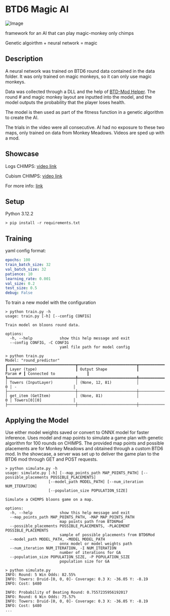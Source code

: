 # BTD6 Magic AI
![Image](https://static.wikia.nocookie.net/b__/images/8/8e/MagicBtn_1203.png/revision/latest/scale-to-width-down/243?cb=20200615102649&path-prefix=bloons)

framework for an AI that can play magic-monkey only chimps

Genetic algoirthm + neural network = magic

## Description
A neural network was trained on BTD6 round data contained in the data folder. It was only trained on magic monkeys, so it can only use magic monkeys.

 Data was collected through a DLL and the help of [BTD-Mod Helper](https://github.com/gurrenm3/BTD-Mod-Helper). The round # and magic monkey layout are inputted into the model, and the model outputs the probability that the player loses health.

The model is then used as part of the fitness function in a genetic algorithm to create the AI.

The trials in the video were all consecutive.  AI had no exposure to these two maps, only trained on data from Monkey Meadows. Videos are sped up with a mod.

## Showcase
Logs CHIMPS: [video link](https://drive.google.com/file/d/1xZ18cwrkkEFdrp4685lbqwXCJ6IVqebh/view?usp=sharing)

Cubism CHIMPS: [video link](https://drive.google.com/file/d/1EYaZ9eAFWIfQvbG2r0IfPCyWt5GWOMsr/view?usp=sharing)

For more info: [link](https://docs.google.com/document/d/1DWpxrY18FoTPl9ssHeJAfvOj747R3fHAzM5F-R7x3nQ/edit?usp=sharing)

## Setup
Python 3.12.2

```console
> pip install -r requirements.txt
```

## Training
yaml config format:
```yaml
epochs: 100
train_batch_size: 32
val_batch_size: 32
patience: 10
learning_rate: 0.001
val_size: 0.2
test_size: 0.5
debug: False
```

To train a new model with the configuration

```console
> python train.py -h
usage: train.py [-h] [--config CONFIG]

Train model on bloons round data.

options:
  -h, --help            show this help message and exit
  --config CONFIG, -C CONFIG
                        yaml file path for model config

> python train.py
Model: "round_predictor"
┏━━━━━━━━━━━━━━━━━━━━━━━━━━━━━━┳━━━━━━━━━━━━━━━━━━━━━━━━━━┳━━━━━━━━━━━━━━━━━┳━━━━━━━━━━━━━━━━━━━━━━━━━━━┓
┃ Layer (type)                 ┃ Output Shape             ┃         Param # ┃ Connected to              ┃
┡━━━━━━━━━━━━━━━━━━━━━━━━━━━━━━╇━━━━━━━━━━━━━━━━━━━━━━━━━━╇━━━━━━━━━━━━━━━━━╇━━━━━━━━━━━━━━━━━━━━━━━━━━━┩
│ Towers (InputLayer)          │ (None, 12, 81)           │               0 │ -                         │
├──────────────────────────────┼──────────────────────────┼─────────────────┼───────────────────────────┤
│ get_item (GetItem)           │ (None, 81)               │               0 │ Towers[0][0]              │
├──────────────────────────────┼──────────────────────────┼─────────────────┼───────────────────────────┤
```
## Applying the Model
Use either model weights saved or convert to ONNX model for faster inference. Uses model and map points to simulate a game plan with genetic algorithm for 100 rounds on CHIMPS. The provided map points and possible placements are for Monkey Meadows and obtained through a custom BTD6 mod. In the showcase, a server was set up to deliver the game plan to the BTD6 mod through GET  and POST requests.

```console
> python simulate.py -h
usage: simulate.py [-h] [--map_points_path MAP_POINTS_PATH] [--possible_placements POSSIBLE_PLACEMENTS]
                   [--model_path MODEL_PATH] [--num_iteration NUM_ITERATION]
                   [--population_size POPULATION_SIZE]

Simulate a CHIMPS bloons game on a map.

options:
  -h, --help            show this help message and exit
  --map_points_path MAP_POINTS_PATH, -MAP MAP_POINTS_PATH
                        map points path from BTD6Mod
  --possible_placements POSSIBLE_PLACEMENTS, -PLACEMENT POSSIBLE_PLACEMENTS
                        sample of possible placements from BTD6Mod
  --model_path MODEL_PATH, -MODEL MODEL_PATH
                        onnx model or model weights path
  --num_iteration NUM_ITERATION, -I NUM_ITERATION
                        number of iterations for GA
  --population_size POPULATION_SIZE, -P POPULATION_SIZE
                        population size for GA

> python simulate.py
INFO: Round: 5 Win Odds: 82.55%
INFO: Towers: Druid-[0, 0, 0]- Coverage: 0.3 X: -36.05 Y: -8.19
INFO: Cost: $480

INFO: Probability of Beating Round: 0.7557235956192017
INFO: Round: 6 Win Odds: 75.57%
INFO: Towers: Druid-[0, 0, 0]- Coverage: 0.3 X: -36.05 Y: -8.19
INFO: Cost: $480
...
```



